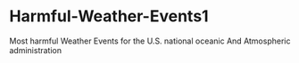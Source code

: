 # Harmful-Weather-Events1
Most harmful Weather Events for the U.S. national oceanic And Atmospheric administration
